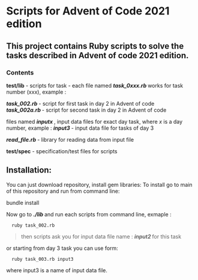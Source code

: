 # Scripts for Advent of Code 2021 edition
## This project contains Ruby scripts to solve the tasks described in Advent of code 2021 edition.

### **Contents**

 **test/lib**  - scripts for task - each file named  **<em> task_0xxx.rb </em>**  works for task number (xxx), example :

**<em> task_002.rb </em>**  - script for first task in day 2 in Advent of code  
**<em> task_002a.rb </em>**  - script for second task in day 2 in Advent of code

 files named **<em>  inputx  </em>** , input data files for exact day task, where <em> x </em> is a day number,  example :
 **<em> input3 </em>**  - input data file for tasks of day 3

 **<em>read_file.rb </em>**  - library for reading data from input file

**test/spec**  - specification/test files for scripts

## Installation:

You can just download repository, install gem libraries: To install go to main of this repository and run from command line:

  bundle install

Now go to **<em> ./lib </em>** and run each scripts from command line,  exmaple :

      ruby task_002.rb

   > then scripts ask you for input data file name : **<em> input2 </em>**  for this task

   or starting from day 3 task you can use form:

      ruby task_003.rb input3

   where input3 is a name of input data file.

